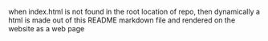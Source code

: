 when index.html is not found in the root location of repo, then dynamically a html is made out of this README markdown file and rendered on the website as a web page
